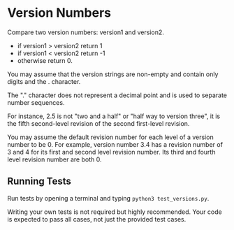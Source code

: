 # Version Numbers
Compare two version numbers: version1 and version2.
* if version1 > version2 return 1
* if version1 < version2 return -1
* otherwise return 0.

You may assume that the version strings are non-empty and contain only digits and the . character.

The "." character does not represent a decimal point and is used to separate number sequences.

For instance, 2.5 is not "two and a half" or "half way to version three", it is the fifth second-level revision of the second first-level revision.

You may assume the default revision number for each level of a version number to be 0. For example, version number 3.4 has a revision number of 3 and 4 for its first and second level revision number. Its third and fourth level revision number are both 0.


## Running Tests
Run tests by opening a terminal and typing `python3 test_versions.py`.

Writing your own tests is not required but highly recommended. Your code is expected to pass all cases, not just the provided test cases.
